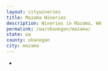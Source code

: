 ```yaml
---
layout: citywineries
title: Mazama Wineries
description: Wineries in Mazama, WA
permalink: /wa/okanogan/mazama/
state: wa
county: okanogan
city: mazama
---
```

-
